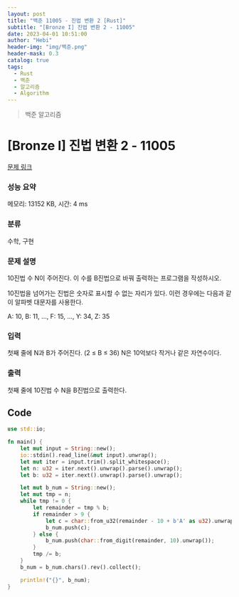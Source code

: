 ```yaml
---
layout: post
title: "백준 11005 - 진법 변환 2 [Rust]"
subtitle: "[Bronze I] 진법 변환 2 - 11005"
date: 2023-04-01 10:51:00
author: "Hebi"
header-img: "img/백준.png"
header-mask: 0.3
catalog: true
tags:
  - Rust
  - 백준
  - 알고리즘
  - Algorithm
---
```


> 백준 알고리즘

# [Bronze I] 진법 변환 2 - 11005

[문제 링크](https://www.acmicpc.net/problem/11005)

### 성능 요약

메모리: 13152 KB, 시간: 4 ms

### 분류

수학, 구현

### 문제 설명

<p>10진법 수 N이 주어진다. 이 수를 B진법으로 바꿔 출력하는 프로그램을 작성하시오.</p>

<p>10진법을 넘어가는 진법은 숫자로 표시할 수 없는 자리가 있다. 이런 경우에는 다음과 같이 알파벳 대문자를 사용한다.</p>

<p>A: 10, B: 11, ..., F: 15, ..., Y: 34, Z: 35</p>

### 입력

 <p>첫째 줄에 N과 B가 주어진다. (2 ≤ B ≤ 36) N은 10억보다 작거나 같은 자연수이다.</p>

### 출력

 <p>첫째 줄에 10진법 수 N을 B진법으로 출력한다.</p>

## Code

```rs
use std::io;

fn main() {
    let mut input = String::new();
    io::stdin().read_line(&mut input).unwrap();
    let mut iter = input.trim().split_whitespace();
    let n: u32 = iter.next().unwrap().parse().unwrap();
    let b: u32 = iter.next().unwrap().parse().unwrap();

    let mut b_num = String::new();
    let mut tmp = n;
    while tmp != 0 {
        let remainder = tmp % b;
        if remainder > 9 {
            let c = char::from_u32(remainder - 10 + b'A' as u32).unwrap();
            b_num.push(c);
        } else {
            b_num.push(char::from_digit(remainder, 10).unwrap());
        }
        tmp /= b;
    }
    b_num = b_num.chars().rev().collect();

    println!("{}", b_num);
}
```
